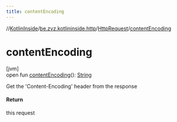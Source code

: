 ```yaml
---
title: contentEncoding
---
```

//[KotlinInside](../../../index.html)/[be.zvz.kotlininside.http](../index.html)/[HttpRequest](index.html)/[contentEncoding](content-encoding.html)



# contentEncoding



[jvm]\
open fun [contentEncoding](content-encoding.html)(): [String](https://docs.oracle.com/javase/7/docs/api/java/lang/String.html)



Get the 'Content-Encoding' header from the response



#### Return



this request




